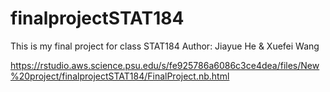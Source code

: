 # finalprojectSTAT184
This is my final project for class STAT184
Author: Jiayue He & Xuefei Wang 

https://rstudio.aws.science.psu.edu/s/fe925786a6086c3ce4dea/files/New%20project/finalprojectSTAT184/FinalProject.nb.html